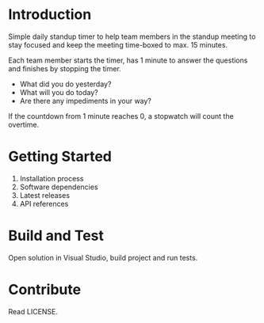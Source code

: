 # Introduction 
Simple daily standup timer to help team members in the standup meeting to stay focused and keep the meeting time-boxed to max. 15 minutes.

Each team member starts the timer, has 1 minute to answer the questions and finishes by stopping the timer.
* What did you do yesterday?
* What will you do today?
* Are there any impediments in your way?

If the countdown from 1 minute reaches 0, a stopwatch will count the overtime.

# Getting Started
1.	Installation process
2.	Software dependencies
3.	Latest releases
4.	API references

# Build and Test
Open solution in Visual Studio, build project and run tests.

# Contribute
Read LICENSE.
